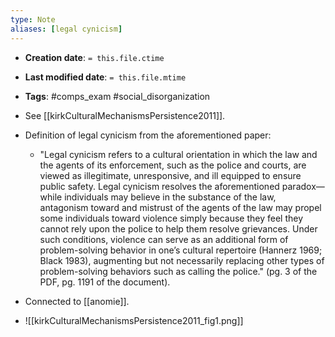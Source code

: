 ```yaml
---
type: Note
aliases: [legal cynicism]
---
```


* **Creation date**: `= this.file.ctime`
* **Last modified date**: `= this.file.mtime`
* **Tags**: #comps_exam #social_disorganization 

* See [[kirkCulturalMechanismsPersistence2011]].
* Definition of legal cynicism from the aforementioned paper: 
	* "Legal cynicism refers to a cultural orientation in which the law and the agents of its enforcement, such as the police and courts, are viewed as illegitimate, unresponsive, and ill equipped to ensure public safety. Legal cynicism resolves the aforementioned paradox—while individuals may believe in the substance of the law, antagonism toward and mistrust of the agents of the law may propel some individuals toward violence simply because they feel they cannot rely upon the police to help them resolve grievances. Under such conditions, violence can serve as an additional form of problem-solving behavior in one’s cultural repertoire (Hannerz 1969; Black 1983), augmenting but not necessarily replacing other types of problem-solving behaviors such as calling the police." (pg. 3 of the PDF, pg. 1191 of the document).
* Connected to [[anomie]].
* ![[kirkCulturalMechanismsPersistence2011_fig1.png]]